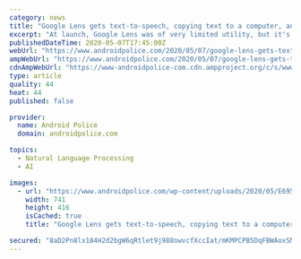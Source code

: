 ```yaml
---
category: news
title: "Google Lens gets text-to-speech, copying text to a computer, and more"
excerpt: "At launch, Google Lens was of very limited utility, but it's getting better. Today, Google has announced a raft of new text-oriented features in Lens,"
publishedDateTime: 2020-05-07T17:45:00Z
webUrl: "https://www.androidpolice.com/2020/05/07/google-lens-gets-text-to-speech-copying-text-to-a-computer-and-more/"
ampWebUrl: "https://www.androidpolice.com/2020/05/07/google-lens-gets-text-to-speech-copying-text-to-a-computer-and-more/?amp"
cdnAmpWebUrl: "https://www-androidpolice-com.cdn.ampproject.org/c/s/www.androidpolice.com/2020/05/07/google-lens-gets-text-to-speech-copying-text-to-a-computer-and-more/?amp"
type: article
quality: 44
heat: 44
published: false

provider:
  name: Android Police
  domain: androidpolice.com

topics:
  - Natural Language Processing
  - AI

images:
  - url: "https://www.androidpolice.com/wp-content/uploads/2020/05/E695_Lens_Productivity_Blog_Header2x_BdBso.max-1000x1000-1.png"
    width: 741
    height: 416
    isCached: true
    title: "Google Lens gets text-to-speech, copying text to a computer, and more"

secured: "8aD2Pn8lx184H2d2bgW6qRtlet9j988owvcfXccIat/mKMPCPB5DqFBWAoxSMGnzET1xPbLdDcTk8D72Xed7w27z7BO7s6ei2SuSBZum0xl8gSy5CAzl2srJAYH4ZjKMq+J39po97p8jMr7iGQmq5FhD1NJ8zfi93yc8qNykrFDOHc0IvSSnTO+QBNEmCMSyoJmtz/2O6szkDSCpjXsFt+3NuMN9RqHOt3Zn37md7Km7ol2oblzJbH7t+E98EGa1q+BlWYLmx7DBdCRmHIXMzeMOYjivj4a/TQru7KaIjMlODcZsm5LixdQEY9II+B/m8Xzq3AOMmXhXKbv0Sy4PxBXas+IyhbCtB3iDExcR+RJFr8Z1LveNHc5c0w5kxPtXeMUwhQ2/cywvvToSCU0s+O3ua5+woTNPuKf5EdAU4LGGk7T2w5h3F+OkLurTQ58M/yMhfThY6E2AwLZ7qQC5NqzQ9xUiokmm64jEL1L2kKk=;PkhbE4hYR11u66/KyMwWUQ=="
---
```


